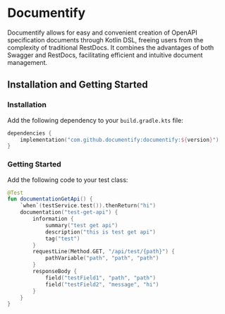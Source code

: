 # Documentify
Documentify allows for easy and convenient creation of OpenAPI specification documents through Kotlin DSL, freeing users from the complexity of traditional RestDocs. 
It combines the advantages of both Swagger and RestDocs, facilitating efficient and intuitive document management.

## Installation and Getting Started
### Installation
Add the following dependency to your `build.gradle.kts` file:
```kotlin
dependencies {
    implementation("com.github.documentify:documentify:${version}")
}
```

### Getting Started
Add the following code to your test class:
```kotlin
@Test
fun documentationGetApi() {
    `when`(testService.test()).thenReturn("hi")
    documentation("test-get-api") {
        information {
            summary("test get api")
            description("this is test get api")
            tag("test")
        }
        requestLine(Method.GET, "/api/test/{path}") {
            pathVariable("path", "path", "path")
        }
        responseBody {
            field("testField1", "path", "path")
            field("testField2", "message", "hi")
        }
    }
}
```